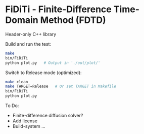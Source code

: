 
<h1>FiDiTi - Finite-Difference Time-Domain Method (FDTD)</h1>

Header-only C++ library


Build and run the test:
```bash
make
bin/FiDiTi
python plot.py   # Output in './out/plot/'
```

Switch to Release mode (optimized):
```bash
make clean
make TARGET=Release   # Or set TARGET in Makefile
bin/FiDiTi
python plot.py
```



To Do:
* Finite-difference diffusion solver?
* Add license
* Build-system ...
